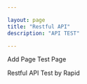 ```yaml
---

layout: page
title: "Restful API"
description: "API TEST"

---  
```


Add Page Test Page 

Restful API Test by Rapid